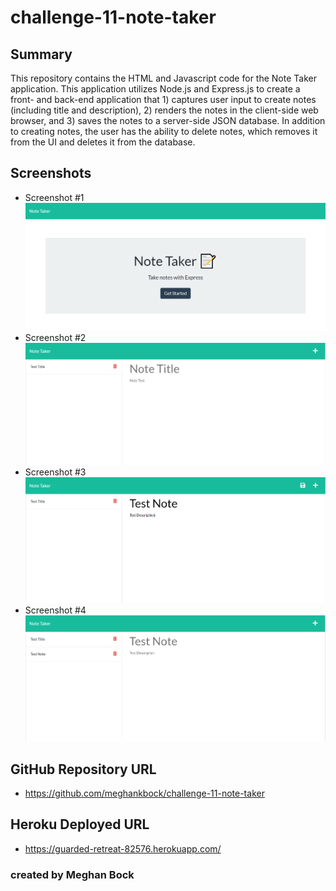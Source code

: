 # challenge-11-note-taker

## Summary
This repository contains the HTML and Javascript code for the Note Taker application. This application utilizes Node.js and Express.js to create a front- and back-end application that 1) captures user input to create notes (including title and description), 2) renders the notes in the client-side web browser, and 3) saves the notes to a server-side JSON database. In addition to creating notes, the user has the ability to delete notes, which removes it from the UI and deletes it from the database.

## Screenshots
* Screenshot #1 ![Note Taker 1](https://github.com/meghankbock/challenge-11-note-taker/blob/main/Develop/images/Note-Taker-Screenshot-1.PNG)
* Screenshot #2 ![Note Taker 2](https://github.com/meghankbock/challenge-11-note-taker/blob/main/Develop/images/Note-Taker-Screenshot-2.PNG)
* Screenshot #3 ![Note Taker 3](https://github.com/meghankbock/challenge-11-note-taker/blob/main/Develop/images/Note-Taker-Screenshot-3.PNG)
* Screenshot #4 ![Note Taker 4](https://github.com/meghankbock/challenge-11-note-taker/blob/main/Develop/images/Note-Taker-Screenshot-4.PNG)

## GitHub Repository URL
* https://github.com/meghankbock/challenge-11-note-taker

## Heroku Deployed URL
* https://guarded-retreat-82576.herokuapp.com/


### created by Meghan Bock